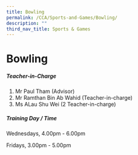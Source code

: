 ```yaml
---
title: Bowling
permalink: /CCA/Sports-and-Games/Bowling/
description: ""
third_nav_title: Sports & Games
---
```





# Bowling
##### Teacher-in-Charge
1.  Mr Paul Tham (Advisor)
2.  Mr Ramthan Bin Ab Wahid&nbsp;(Teacher-in-charge)
3.  Ms ALau Shu Wei (2&nbsp;Teacher-in-charge)

##### Training Day / Time

Wednesdays, 4.00pm - 6.00pm

Fridays, 3.00pm - 5.00pm
